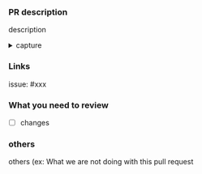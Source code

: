### PR description

description

<details>

<summary>capture</summary>

|     | before | after |
| --- | ------ | ----- |
|     |        |       |

</details>

### Links

issue: #xxx

### What you need to review

- [ ] changes

### others

others (ex: What we are not doing with this pull request
